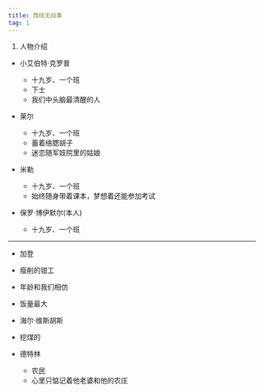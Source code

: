 ```yaml
---
title: 西线无战事
tag: 1
---
```


1. 人物介绍




- 小艾伯特·克罗普
  - 十九岁、一个班 
  - 下士
  - 我们中头脑最清醒的人

- 莱尔
  - 十九岁、一个班 
  - 蓄着络腮胡子
  - 迷恋随军妓院里的姑娘
  
- 米勒
  - 十九岁、一个班  
  - 始终随身带着课本，梦想着还能参加考试

- 保罗·博伊默尔(本人)
  - 十九岁、一个班 

--- 
- 加登
 - 瘦削的钳工
 - 年龄和我们相仿 
 - 饭量最大
  
- 海尔·维斯胡斯
 - 挖煤的

- 德特林
  - 农民
  - 心里只惦记着他老婆和他的农庄 